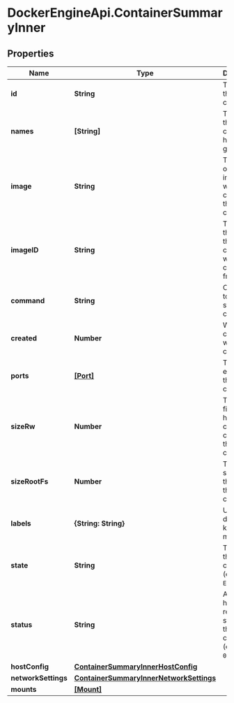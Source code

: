 # DockerEngineApi.ContainerSummaryInner

## Properties
Name | Type | Description | Notes
------------ | ------------- | ------------- | -------------
**id** | **String** | The ID of this container | [optional] 
**names** | **[String]** | The names that this container has been given | [optional] 
**image** | **String** | The name of the image used when creating this container | [optional] 
**imageID** | **String** | The ID of the image that this container was created from | [optional] 
**command** | **String** | Command to run when starting the container | [optional] 
**created** | **Number** | When the container was created | [optional] 
**ports** | [**[Port]**](Port.md) | The ports exposed by this container | [optional] 
**sizeRw** | **Number** | The size of files that have been created or changed by this container | [optional] 
**sizeRootFs** | **Number** | The total size of all the files in this container | [optional] 
**labels** | **{String: String}** | User-defined key/value metadata. | [optional] 
**state** | **String** | The state of this container (e.g. `Exited`) | [optional] 
**status** | **String** | Additional human-readable status of this container (e.g. `Exit 0`) | [optional] 
**hostConfig** | [**ContainerSummaryInnerHostConfig**](ContainerSummaryInnerHostConfig.md) |  | [optional] 
**networkSettings** | [**ContainerSummaryInnerNetworkSettings**](ContainerSummaryInnerNetworkSettings.md) |  | [optional] 
**mounts** | [**[Mount]**](Mount.md) |  | [optional] 


